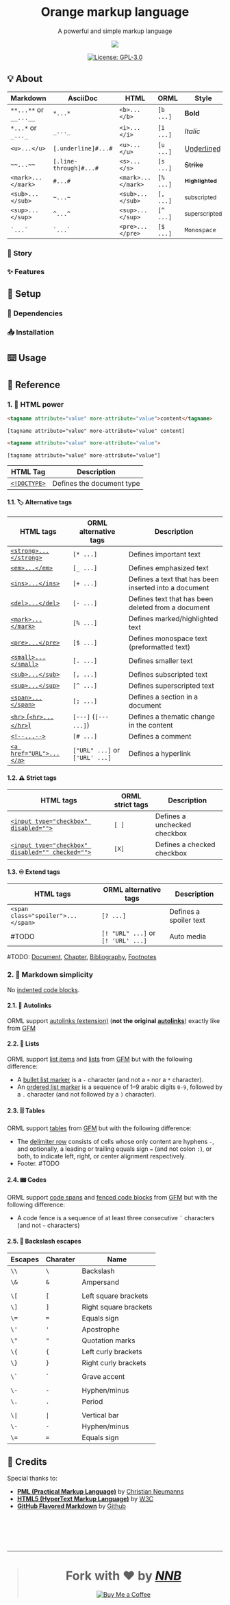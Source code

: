 <h1 align="center">Orange markup language</h1>
<p align="center">A powerful and simple markup language</p>
<p align="center"><img src="https://emojipedia-us.s3.dualstack.us-west-1.amazonaws.com/thumbs/160/twitter/282/tangerine_1f34a.png"></p>
<p align="center"><a href="https://github.com/NNBnh/orml/blob/main/LICENSE"><img src="https://img.shields.io/github/license/NNBnh/orml?labelColor=F49104&color=F49104&style=for-the-badge" alt="License: GPL-3.0"></a> <!-- <a href="https://gist.github.com/NNBnh/9ef453aba3efce26046e0d3119dab5a7#development-completed"><img src="https://img.shields.io/badge/development-completed-%23F49104.svg?labelColor=F49104&style=for-the-badge&logoColor=FFFFFF" alt="Development completed"></a> --></p>

## 💡 About

| Markdown               | AsciiDoc               | HTML               | ORML      | Style                    |
| ---------------------- | ---------------------- | ------------------ | --------- | ------------------------ |
| `**...**` or `__...__` | `*...*`                | `<b>...</b>`       | `[b ...]` | **Bold**                 |
| `*...*` or `_..._`     | `_..._`                | `<i>...</i>`       | `[i ...]` | _Italic_                 |
| `<u>...</u>`           | `[.underline]#...#`    | `<u>...</u>`       | `[u ...]` | U̲n̲d̲e̲r̲l̲i̲n̲e̲d̲               |
| `~~...~~`              | `[.line-through]#...#` | `<s>...</s>`       | `[s ...]` | ~~Strike~~               |
| `<mark>...</mark>`     | `#...#`                | `<mark>...</mark>` | `[% ...]` | `𝐇𝐢𝐠𝐡𝐥𝐢𝐠𝐡𝐭𝐞𝐝`            |
| `<sub>...</sub>`       | `~...~`                | `<sub>...</sub>`   | `[, ...]` | <sub>subscripted</sub>   |
| `<sup>...</sup>`       | `^...^`                | `<sup>...</sup>`   | `[^ ...]` | <sup>superscripted</sup> |
| `` `...` ``            | `` `...` ``            | `<pre>...</pre>`   | `[$ ...]` | `Monospace`              |

### 📔 Story

<!-- 
> 1. [ ] Lazy markup language (LZML)
> 2. [ ] Unoriginal markup language (UOML)
> 3. [ ] _"Original"_ markup language (ORML)
> 4. [x] Orange markup language (ORML)
-->

### ✨ Features

## 🚀 Setup

### 🧾 Dependencies

### 📥 Installation

## ⌨️ Usage

## 📙 Reference

### 1. 📜 HTML power

```html
<tagname attribute="value" more-attribute="value">content</tagname>
```

```orml
[tagname attribute="value" more-attribute="value" content]
```

```html
<tagname attribute="value" more-attribute="value">
```

```orml
[tagname attribute="value" more-attribute="value"]
```

| HTML Tag                                                       | Description               |
| -------------------------------------------------------------- | ------------------------- |
| [`<!DOCTYPE>`](https://www.w3schools.com/tags/tag_doctype.asp) | Defines the document type |

#### 1.1. 🏷️ Alternative tags

| HTML tags                                                                                        | ORML alternative tags          | Description                                                                        |
| ------------------------------------------------------------------------------------------------ | ------------------------------ | ---------------------------------------------------------------------------------- |
| [`<strong>...</strong>`](https://www.w3schools.com/tags/tag_strong.asp)                          | `[* ...]`                      | Defines important text                                                             |
| [`<em>...</em>`](https://www.w3schools.com/tags/tag_em.asp)                                      | `[_ ...]`                      | Defines emphasized text                                                            |
| [`<ins>...</ins>`](https://www.w3schools.com/tags/tag_ins.asp)                                   | `[+ ...]`                      | Defines a text that has been inserted into a document                              |
| [`<del>...</del>`](https://www.w3schools.com/tags/tag_del.asp)                                   | `[- ...]`                      | Defines text that has been deleted from a document                                 |
| [`<mark>...</mark>`](https://www.w3schools.com/tags/tag_mark.asp)                                | `[% ...]`                      | Defines marked/highlighted text                                                    |
| [`<pre>...</pre>`](https://www.w3schools.com/tags/tag_pre.asp)                                   | `[$ ...]`                      | Defines monospace text (preformatted text)                                         |
| [`<small>...</small>`](https://www.w3schools.com/tags/tag_small.asp)                             | `[. ...]`                      | Defines smaller text                                                               |
| [`<sub>...</sub>`](https://www.w3schools.com/tags/tag_sub.asp)                                   | `[, ...]`                      | Defines subscripted text                                                           |
| [`<sup>...</sup>`](https://www.w3schools.com/tags/tag_sup.asp)                                   | `[^ ...]`                      | Defines superscripted text                                                         |
| [`<span>...</span>`](https://www.w3schools.com/tags/tag_span.asp)                                | `[; ...]`                      | Defines a section in a document                                                    |
| [`<hr>` (`<hr>...</hr>`)](https://www.w3schools.com/tags/tag_hr.asp)                             | `[---]` (`[--- ...]`)          | Defines a thematic change in the content                                           |
| [`<!--...-->`](https://www.w3schools.com/tags/tag_comment.asp)                                   | `[# ...]`                      | Defines a comment                                                                  |
| [`<a href="URL">...</a>`](https://www.w3schools.com/tags/tag_a.asp)                              | `["URL" ...]` or `['URL' ...]` | Defines a hyperlink                                                                |

<!--
Removed:

| HTML tags                                                                                        | ORML alternative tags          | Description                                                                        |
| ------------------------------------------------------------------------------------------------ | ------------------------------ | ---------------------------------------------------------------------------------- |
| [`<h1>...</h1>` to `<h6>...</h6>`](https://www.w3schools.com/tags/tag_hn.asp)                    | `[= ...]` to `[====== ...]`    | Defines a headings (the number of `=` character to the header level is correspond) |
| [`<div>...</div>`](https://www.w3schools.com/tags/tag_div.asp)                                   | `[/ ...]`                      | Defines a section in a document                                                    |
|                                                                                                  |                                |                                                                                    |
| [`<address>...</address>`](https://www.w3schools.com/tags/tag_address.asp)                       | `[@ ...]`                      | Defines contact information for the author/owner of a document/article             |
| [`<abbr>...</abbr>`](https://www.w3schools.com/tags/tag_abbr.asp)                                | `[A ...]`                      | Defines an abbreviation or an acronym                                              |
| [`<cite>...</cite>`](https://www.w3schools.com/tags/tag_cite.asp)                                | `[T ...]`                      | Defines the title of a work                                                        |
| [`<code>...</code>`](https://www.w3schools.com/tags/tag_code.asp)                                | `[C ...]`                      | Defines a piece of computer code                                                   |
| [`<dfn>...</dfn>`](https://www.w3schools.com/tags/tag_dfn.asp)                                   | `[D ...]`                      | Specifies a term that is going to be defined within the content                    |
| [`<kbd>...</kbd>`](https://www.w3schools.com/tags/tag_kbd.asp)                                   | `[K ...]`                      | Defines keyboard input                                                             |
| [`<blockquote>...</blockquote>`](https://www.w3schools.com/tags/tag_blockquote.asp)              | `[Q ...]`                      | Defines a section that is quoted from another source                               |
| [`<samp>...</samp>`](https://www.w3schools.com/tags/tag_samp.asp)                                | `[S ...]`                      | Defines sample output from a computer program                                      |
| [`<var>...</var>`](https://www.w3schools.com/tags/tag_var.asp)                                   | `[V ...]`                      | Defines a variable                                                                 |
-->

#### 1.2. ⚠️ Strict tags

| HTML tags                                                                                        | ORML strict tags | Description                  |
| ------------------------------------------------------------------------------------------------ | ---------------- | ---------------------------- |
| [`<input type="checkbox" disabled="">`](https://www.w3schools.com/tags/tag_input.asp)            | `[ ]`            | Defines a unchecked checkbox |
| [`<input type="checkbox" disabled="" checked="">`](https://www.w3schools.com/tags/tag_input.asp) | `[X]`            | Defines a checked checkbox   |

#### 1.3. ♾️ Extend tags

| HTML tags                          | ORML alternative tags              | Description            |
| ---------------------------------- | ---------------------------------- | ---------------------- |
| `<span class="spoiler">...</span>` | `[? ...]`                          | Defines a spoiler text |
| #TODO                              | `[! "URL" ...]` or `[! 'URL' ...]` | Auto media             |

#TODO:
[Document](https://www.pml-lang.dev/docs/reference_manual/index.html#node_doc),
[Chapter](https://www.pml-lang.dev/docs/reference_manual/index.html#node_ch),
[Bibliography](https://docs.asciidoctor.org/asciidoc/latest/syntax-quick-reference/#bibliography),
[Footnotes](https://docs.asciidoctor.org/asciidoc/latest/syntax-quick-reference/#section-footnotes)

### 2. 📑 Markdown simplicity

No [indented code blocks](https://github.github.com/gfm/#indented-code-blocks).

#### 2.1. 🔗 Autolinks

ORML support [autolinks (extension)](https://github.github.com/gfm/#autolinks-extension-) (**not the original [autolinks](https://github.github.com/gfm/#autolinks)**) exactly like from [GFM](https://github.github.com/gfm)

#### 2.2. 📝 Lists

ORML support [list items](https://github.github.com/gfm/#list-items)
and [lists](https://github.github.com/gfm/#lists) from [GFM](https://github.github.com/gfm) but with the following difference:
- A [bullet list marker](https://github.github.com/gfm/#bullet-list-marker) is a `-` character (and not a `+` nor a `*` character).
- An [ordered list marker](https://github.github.com/gfm/#ordered-list-marker) is a sequence of 1–9 arabic digits `0-9`, followed by a `.` character (and not followed by a `)` character).

#### 2.3. 🗄️ Tables

ORML support [tables](https://github.github.com/gfm/#tables-extension-) from [GFM](https://github.github.com/gfm) but with the following difference:
- The [delimiter row](https://github.github.com/gfm/#delimiter-row) consists of cells whose only content are hyphens `-`, and optionally, a leading or trailing equals sign `=` (and not colon `:`), or both, to indicate left, right, or center alignment respectively.
- Footer. #TODO

#### 2.4. 📟 Codes

ORML support [code spans](https://github.github.com/gfm/#code-spans)
and [fenced code blocks](https://github.github.com/gfm/#fenced-code-blocks) from [GFM](https://github.github.com/gfm) but with the following difference:
- A code fence is a sequence of at least three consecutive `` ` `` characters (and not `~` characters)

#### 2.5. 🔣 Backslash escapes

| Escapes  | Charater | Name                  |
| -------- | -------- | --------------------- |
| `\\`     | `\`      | Backslash             |
| `\&`     | `&`      | Ampersand             |
|          |          |                       |
| `\[`     | `[`      | Left square brackets  |
| `\]`     | `]`      | Right square brackets |
| `\=`     | `=`      | Equals sign           |
| `\'`     | `'`      | Apostrophe            |
| `\"`     | `"`      | Quotation marks       |
| `\{`     | `{`      | Left curly brackets   |
| `\}`     | `}`      | Right curly brackets  |
|          |          |                       |
| `` \` `` | `` ` ``  | Grave accent          |
|          |          |                       |
| `\-`     | `-`      | Hyphen/minus          |
| `\.`     | `.`      | Period                |
|          |          |                       |
| `\\|`    | `\|`     | Vertical bar          |
| `\-`     | `-`      | Hyphen/minus          |
| `\=`     | `=`      | Equals sign           |

## 💌 Credits
Special thanks to:
- [**PML (Practical Markup Language)**](https://www.pml-lang.dev) by [Christian Neumanns](https://www.pml-lang.dev/about/faq.html#creator)
- [**HTML5 (HyperText Markup Language)**](https://en.wikipedia.org/wiki/HTML5) by [W3C](https://www.w3.org)
- [**GitHub Flavored Markdown**](https://github.github.com/gfm) by [Github](https://github.com)

<br><br><br><br>

---

> <h1 align="center">Fork with ❤️ by <a href="https://github.com/NNBnh"><i>NNB</i></a></h1>
>
> <p align="center"><a href="https://www.buymeacoffee.com/nnbnh"><img src="https://img.shields.io/badge/buy_me_a_coffee%20-%23F7CA88.svg?logo=buy-me-a-coffee&logoColor=333333&style=for-the-badge" alt="Buy Me a Coffee"></a></p>
